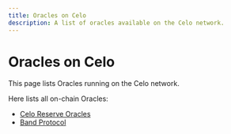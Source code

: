 ```yaml
---
title: Oracles on Celo
description: A list of oracles available on the Celo network.
---
```


# Oracles on Celo

This page lists Oracles running on the Celo network.

Here lists all on-chain Oracles:

* [Celo Reserve Oracles](/celo-codebase/protocol/stability/oracles)
* [Band Protocol](band-protocol-how-to.md)